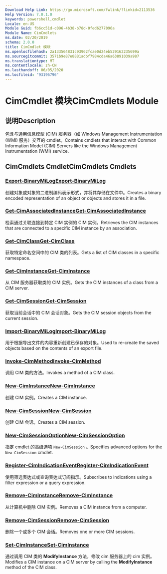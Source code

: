 ```yaml
---
Download Help Link: https://go.microsoft.com/fwlink/?linkid=2113536
Help Version: 7.0.1.0
keywords: powershell,cmdlet
Locale: en-US
Module Guid: fb6cc51d-c096-4b38-b78d-0fed6277096a
Module Name: CimCmdlets
ms.date: 02/20/2019
schema: 2.0.0
title: CimCmdlet 模块
ms.openlocfilehash: 2a133564831c93962fcae0d24eb529162235699a
ms.sourcegitcommit: 3571b9e87e8881adbf7984cda46a63891039a987
ms.translationtype: MT
ms.contentlocale: zh-CN
ms.lasthandoff: 06/05/2020
ms.locfileid: "93196796"
---
```

# <span data-ttu-id="cd6a3-103">CimCmdlet 模块</span><span class="sxs-lookup"><span data-stu-id="cd6a3-103">CimCmdlets Module</span></span>

## <span data-ttu-id="cd6a3-104">说明</span><span class="sxs-lookup"><span data-stu-id="cd6a3-104">Description</span></span>

<span data-ttu-id="cd6a3-105">包含与通用信息模型 (CIM) 服务器（如 Windows Management Instrumentation (WMI) 服务）交互的 cmdlet。</span><span class="sxs-lookup"><span data-stu-id="cd6a3-105">Contains cmdlets that interact with Common Information Model (CIM) Servers like the Windows Management Instrumentation (WMI) service.</span></span>

## <span data-ttu-id="cd6a3-106">CimCmdlets Cmdlet</span><span class="sxs-lookup"><span data-stu-id="cd6a3-106">CimCmdlets Cmdlets</span></span>

### [<span data-ttu-id="cd6a3-107">Export-BinaryMiLog</span><span class="sxs-lookup"><span data-stu-id="cd6a3-107">Export-BinaryMiLog</span></span>](Export-BinaryMiLog.md)
<span data-ttu-id="cd6a3-108">创建对象或对象的二进制编码表示形式，并将其存储在文件中。</span><span class="sxs-lookup"><span data-stu-id="cd6a3-108">Creates a binary encoded representation of an object or objects and stores it in a file.</span></span>

### [<span data-ttu-id="cd6a3-109">Get-CimAssociatedInstance</span><span class="sxs-lookup"><span data-stu-id="cd6a3-109">Get-CimAssociatedInstance</span></span>](Get-CimAssociatedInstance.md)
<span data-ttu-id="cd6a3-110">检索通过关联连接到特定 CIM 实例的 CIM 实例。</span><span class="sxs-lookup"><span data-stu-id="cd6a3-110">Retrieves the CIM instances that are connected to a specific CIM instance by an association.</span></span>

### [<span data-ttu-id="cd6a3-111">Get-CimClass</span><span class="sxs-lookup"><span data-stu-id="cd6a3-111">Get-CimClass</span></span>](Get-CimClass.md)
<span data-ttu-id="cd6a3-112">获取特定命名空间中的 CIM 类的列表。</span><span class="sxs-lookup"><span data-stu-id="cd6a3-112">Gets a list of CIM classes in a specific namespace.</span></span>

### [<span data-ttu-id="cd6a3-113">Get-CimInstance</span><span class="sxs-lookup"><span data-stu-id="cd6a3-113">Get-CimInstance</span></span>](Get-CimInstance.md)
<span data-ttu-id="cd6a3-114">从 CIM 服务器获取类的 CIM 实例。</span><span class="sxs-lookup"><span data-stu-id="cd6a3-114">Gets the CIM instances of a class from a CIM server.</span></span>

### [<span data-ttu-id="cd6a3-115">Get-CimSession</span><span class="sxs-lookup"><span data-stu-id="cd6a3-115">Get-CimSession</span></span>](Get-CimSession.md)
<span data-ttu-id="cd6a3-116">获取当前会话中的 CIM 会话对象。</span><span class="sxs-lookup"><span data-stu-id="cd6a3-116">Gets the CIM session objects from the current session.</span></span>

### [<span data-ttu-id="cd6a3-117">Import-BinaryMiLog</span><span class="sxs-lookup"><span data-stu-id="cd6a3-117">Import-BinaryMiLog</span></span>](Import-BinaryMiLog.md)
<span data-ttu-id="cd6a3-118">用于根据导出文件的内容重新创建已保存的对象。</span><span class="sxs-lookup"><span data-stu-id="cd6a3-118">Used to re-create the saved objects based on the contents of an export file.</span></span>

### [<span data-ttu-id="cd6a3-119">Invoke-CimMethod</span><span class="sxs-lookup"><span data-stu-id="cd6a3-119">Invoke-CimMethod</span></span>](Invoke-CimMethod.md)
<span data-ttu-id="cd6a3-120">调用 CIM 类的方法。</span><span class="sxs-lookup"><span data-stu-id="cd6a3-120">Invokes a method of a CIM class.</span></span>

### [<span data-ttu-id="cd6a3-121">New-CimInstance</span><span class="sxs-lookup"><span data-stu-id="cd6a3-121">New-CimInstance</span></span>](New-CimInstance.md)
<span data-ttu-id="cd6a3-122">创建 CIM 实例。</span><span class="sxs-lookup"><span data-stu-id="cd6a3-122">Creates a CIM instance.</span></span>

### [<span data-ttu-id="cd6a3-123">New-CimSession</span><span class="sxs-lookup"><span data-stu-id="cd6a3-123">New-CimSession</span></span>](New-CimSession.md)
<span data-ttu-id="cd6a3-124">创建 CIM 会话。</span><span class="sxs-lookup"><span data-stu-id="cd6a3-124">Creates a CIM session.</span></span>

### [<span data-ttu-id="cd6a3-125">New-CimSessionOption</span><span class="sxs-lookup"><span data-stu-id="cd6a3-125">New-CimSessionOption</span></span>](New-CimSessionOption.md)
<span data-ttu-id="cd6a3-126">指定 cmdlet 的高级选项 `New-CimSession` 。</span><span class="sxs-lookup"><span data-stu-id="cd6a3-126">Specifies advanced options for the `New-CimSession` cmdlet.</span></span>

### [<span data-ttu-id="cd6a3-127">Register-CimIndicationEvent</span><span class="sxs-lookup"><span data-stu-id="cd6a3-127">Register-CimIndicationEvent</span></span>](Register-CimIndicationEvent.md)
<span data-ttu-id="cd6a3-128">使用筛选表达式或查询表达式订阅指示。</span><span class="sxs-lookup"><span data-stu-id="cd6a3-128">Subscribes to indications using a filter expression or a query expression.</span></span>

### [<span data-ttu-id="cd6a3-129">Remove-CimInstance</span><span class="sxs-lookup"><span data-stu-id="cd6a3-129">Remove-CimInstance</span></span>](Remove-CimInstance.md)
<span data-ttu-id="cd6a3-130">从计算机中删除 CIM 实例。</span><span class="sxs-lookup"><span data-stu-id="cd6a3-130">Removes a CIM instance from a computer.</span></span>

### [<span data-ttu-id="cd6a3-131">Remove-CimSession</span><span class="sxs-lookup"><span data-stu-id="cd6a3-131">Remove-CimSession</span></span>](Remove-CimSession.md)
<span data-ttu-id="cd6a3-132">删除一个或多个 CIM 会话。</span><span class="sxs-lookup"><span data-stu-id="cd6a3-132">Removes one or more CIM sessions.</span></span>

### [<span data-ttu-id="cd6a3-133">Set-CimInstance</span><span class="sxs-lookup"><span data-stu-id="cd6a3-133">Set-CimInstance</span></span>](Set-CimInstance.md)
<span data-ttu-id="cd6a3-134">通过调用 CIM 类的 **ModifyInstance** 方法，修改 cim 服务器上的 cim 实例。</span><span class="sxs-lookup"><span data-stu-id="cd6a3-134">Modifies a CIM instance on a CIM server by calling the **ModifyInstance** method of the CIM class.</span></span>
